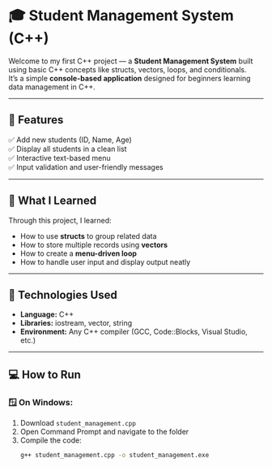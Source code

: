 # 🎓 Student Management System (C++)

Welcome to my first C++ project — a **Student Management System** built using basic C++ concepts like structs, vectors, loops, and conditionals.  
It’s a simple **console-based application** designed for beginners learning data management in C++.

---

## 🚀 Features
✅ Add new students (ID, Name, Age)  
✅ Display all students in a clean list  
✅ Interactive text-based menu  
✅ Input validation and user-friendly messages  

---

## 🧠 What I Learned
Through this project, I learned:
- How to use **structs** to group related data  
- How to store multiple records using **vectors**  
- How to create a **menu-driven loop**  
- How to handle user input and display output neatly  

---

## 🧰 Technologies Used
- **Language:** C++  
- **Libraries:** iostream, vector, string  
- **Environment:** Any C++ compiler (GCC, Code::Blocks, Visual Studio, etc.)

---

## 💻 How to Run

### 🪟 On Windows:
1. Download `student_management.cpp`
2. Open Command Prompt and navigate to the folder
3. Compile the code:
   ```bash
   g++ student_management.cpp -o student_management.exe
